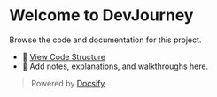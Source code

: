 # Welcome to DevJourney

Browse the code and documentation for this project.

- 📁 [View Code Structure](./_sidebar.md)
- 🧠 Add notes, explanations, and walkthroughs here.

> Powered by [Docsify](https://docsify.js.org/)
